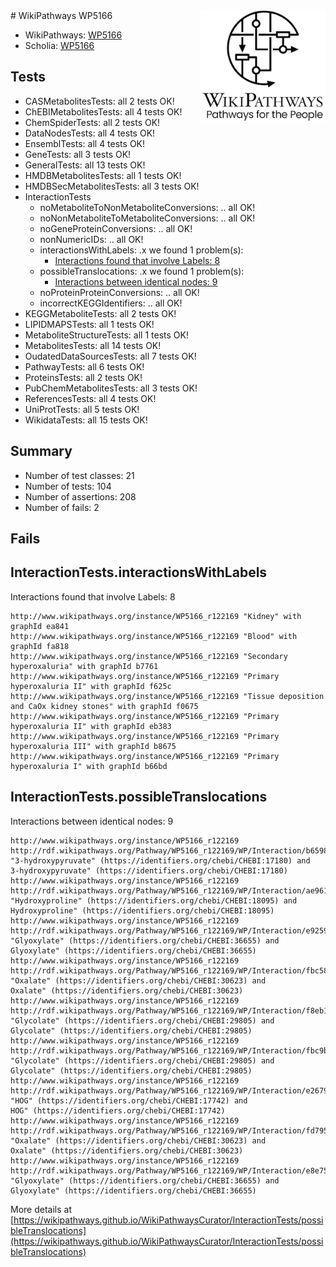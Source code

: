 <img style="float: right; width: 200px" src="../logo.png" />
# WikiPathways WP5166

* WikiPathways: [WP5166](https://identifiers.org/wikipathways:WP5166)
* Scholia: [WP5166](https://scholia.toolforge.org/wikipathways/WP5166)
## Tests
* CASMetabolitesTests: all 2 tests OK!
* ChEBIMetabolitesTests: all 4 tests OK!
* ChemSpiderTests: all 2 tests OK!
* DataNodesTests: all 4 tests OK!
* EnsemblTests: all 4 tests OK!
* GeneTests: all 3 tests OK!
* GeneralTests: all 13 tests OK!
* HMDBMetabolitesTests: all 1 tests OK!
* HMDBSecMetabolitesTests: all 3 tests OK!
* InteractionTests
    * noMetaboliteToNonMetaboliteConversions: .. all OK!
    * noNonMetaboliteToMetaboliteConversions: .. all OK!
    * noGeneProteinConversions: .. all OK!
    * nonNumericIDs: .. all OK!
    * interactionsWithLabels: .x we found 1 problem(s):
        * [Interactions found that involve Labels: 8](#630d267f)
    * possibleTranslocations: .x we found 1 problem(s):
        * [Interactions between identical nodes: 9](#1c11820e)
    * noProteinProteinConversions: .. all OK!
    * incorrectKEGGIdentifiers: .. all OK!
* KEGGMetaboliteTests: all 2 tests OK!
* LIPIDMAPSTests: all 1 tests OK!
* MetaboliteStructureTests: all 1 tests OK!
* MetabolitesTests: all 14 tests OK!
* OudatedDataSourcesTests: all 7 tests OK!
* PathwayTests: all 6 tests OK!
* ProteinsTests: all 2 tests OK!
* PubChemMetabolitesTests: all 3 tests OK!
* ReferencesTests: all 4 tests OK!
* UniProtTests: all 5 tests OK!
* WikidataTests: all 15 tests OK!


## Summary

* Number of test classes: 21
* Number of tests: 104
* Number of assertions: 208
* Number of fails: 2

## Fails

<a name="630d267f" />

## InteractionTests.interactionsWithLabels

Interactions found that involve Labels: 8
```
http://www.wikipathways.org/instance/WP5166_r122169 "Kidney" with graphId ea841
http://www.wikipathways.org/instance/WP5166_r122169 "Blood" with graphId fa818
http://www.wikipathways.org/instance/WP5166_r122169 "Secondary hyperoxaluria" with graphId b7761
http://www.wikipathways.org/instance/WP5166_r122169 "Primary hyperoxaluria II" with graphId f625c
http://www.wikipathways.org/instance/WP5166_r122169 "Tissue deposition and CaOx kidney stones" with graphId f0675
http://www.wikipathways.org/instance/WP5166_r122169 "Primary hyperoxaluria II" with graphId eb383
http://www.wikipathways.org/instance/WP5166_r122169 "Primary hyperoxaluria III" with graphId b8675
http://www.wikipathways.org/instance/WP5166_r122169 "Primary hyperoxaluria I" with graphId b66bd
```

<a name="1c11820e" />

## InteractionTests.possibleTranslocations

Interactions between identical nodes: 9
```
http://www.wikipathways.org/instance/WP5166_r122169 http://rdf.wikipathways.org/Pathway/WP5166_r122169/WP/Interaction/b6598 "3-hydroxypyruvate" (https://identifiers.org/chebi/CHEBI:17180) and 
3-hydroxypyruvate" (https://identifiers.org/chebi/CHEBI:17180)
http://www.wikipathways.org/instance/WP5166_r122169 http://rdf.wikipathways.org/Pathway/WP5166_r122169/WP/Interaction/ae961 "Hydroxyproline" (https://identifiers.org/chebi/CHEBI:18095) and 
Hydroxyproline" (https://identifiers.org/chebi/CHEBI:18095)
http://www.wikipathways.org/instance/WP5166_r122169 http://rdf.wikipathways.org/Pathway/WP5166_r122169/WP/Interaction/e9259 "Glyoxylate" (https://identifiers.org/chebi/CHEBI:36655) and 
Glyoxylate" (https://identifiers.org/chebi/CHEBI:36655)
http://www.wikipathways.org/instance/WP5166_r122169 http://rdf.wikipathways.org/Pathway/WP5166_r122169/WP/Interaction/fbc58 "Oxalate" (https://identifiers.org/chebi/CHEBI:30623) and 
Oxalate" (https://identifiers.org/chebi/CHEBI:30623)
http://www.wikipathways.org/instance/WP5166_r122169 http://rdf.wikipathways.org/Pathway/WP5166_r122169/WP/Interaction/f8eb1 "Glycolate" (https://identifiers.org/chebi/CHEBI:29805) and 
Glycolate" (https://identifiers.org/chebi/CHEBI:29805)
http://www.wikipathways.org/instance/WP5166_r122169 http://rdf.wikipathways.org/Pathway/WP5166_r122169/WP/Interaction/fbc9b "Glycolate" (https://identifiers.org/chebi/CHEBI:29805) and 
Glycolate" (https://identifiers.org/chebi/CHEBI:29805)
http://www.wikipathways.org/instance/WP5166_r122169 http://rdf.wikipathways.org/Pathway/WP5166_r122169/WP/Interaction/e2679 "HOG" (https://identifiers.org/chebi/CHEBI:17742) and 
HOG" (https://identifiers.org/chebi/CHEBI:17742)
http://www.wikipathways.org/instance/WP5166_r122169 http://rdf.wikipathways.org/Pathway/WP5166_r122169/WP/Interaction/fd795 "Oxalate" (https://identifiers.org/chebi/CHEBI:30623) and 
Oxalate" (https://identifiers.org/chebi/CHEBI:30623)
http://www.wikipathways.org/instance/WP5166_r122169 http://rdf.wikipathways.org/Pathway/WP5166_r122169/WP/Interaction/e8e75 "Glyoxylate" (https://identifiers.org/chebi/CHEBI:36655) and 
Glyoxylate" (https://identifiers.org/chebi/CHEBI:36655)
```

More details at [https://wikipathways.github.io/WikiPathwaysCurator/InteractionTests/possibleTranslocations](https://wikipathways.github.io/WikiPathwaysCurator/InteractionTests/possibleTranslocations)

